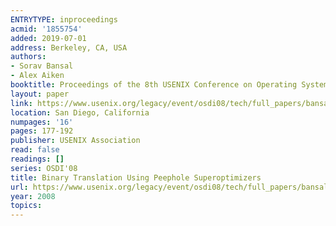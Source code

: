 ```yaml
---
ENTRYTYPE: inproceedings
acmid: '1855754'
added: 2019-07-01
address: Berkeley, CA, USA
authors:
- Sorav Bansal
- Alex Aiken
booktitle: Proceedings of the 8th USENIX Conference on Operating Systems Design and Implementation
layout: paper
link: https://www.usenix.org/legacy/event/osdi08/tech/full_papers/bansal/bansal.pdf
location: San Diego, California
numpages: '16'
pages: 177-192
publisher: USENIX Association
read: false
readings: []
series: OSDI'08
title: Binary Translation Using Peephole Superoptimizers
url: https://www.usenix.org/legacy/event/osdi08/tech/full_papers/bansal/bansal.pdf
year: 2008
topics:
---
```

